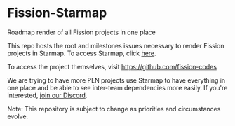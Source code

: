 # Fission-Starmap
Roadmap render of all Fission projects in one place

This repo hosts the root and milestones issues necessary to render Fission projects in Starmap. To access Starmap, click [here](https://starmap.site/roadmap/github.com/fission-codes/Fission-Starmap/issues/1#simple).

To access the project themselves, visit https://github.com/fission-codes

We are trying to have more PLN projects use Starmap to have everything in one place and be able to see inter-team dependencies more easily.
If you're interested, [join our Discord](https://fission.codes/discord).

Note: This repository is subject to change as priorities and circumstances evolve.
